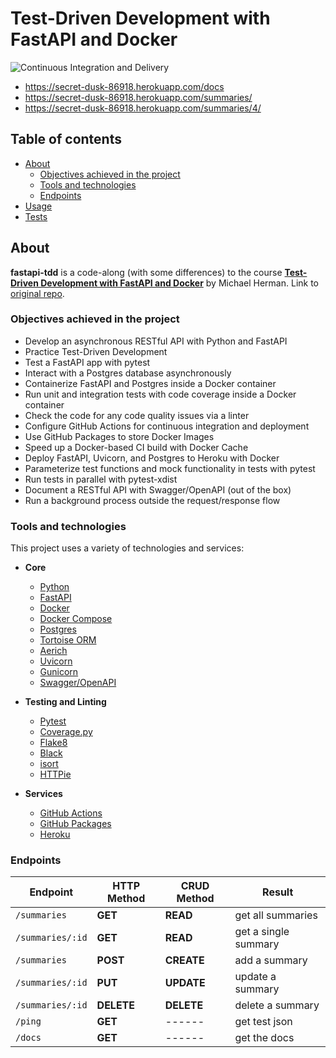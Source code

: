 # Test-Driven Development with FastAPI and Docker

![Continuous Integration and Delivery](https://github.com/DerevenetsArtyom/fastapi-tdd/workflows/Continuous%20Integration%20and%20Delivery/badge.svg?branch=master)

* https://secret-dusk-86918.herokuapp.com/docs
* https://secret-dusk-86918.herokuapp.com/summaries/
* https://secret-dusk-86918.herokuapp.com/summaries/4/

## Table of contents
- [About](#about)
  - [Objectives achieved in the project](#objectives-achieved-in-the-project)
  - [Tools and technologies](#tools-and-technologies)
  - [Endpoints](#endpoints)
- [Usage](#usage)
- [Tests](#tests)

## About

**fastapi-tdd** is a code-along (with some differences) to the course **[Test-Driven Development with FastAPI and Docker](https://testdriven.io/courses/tdd-fastapi/)** by Michael Herman.
Link to [original repo](https://github.com/testdrivenio/fastapi-tdd-docker).

### Objectives achieved in the project

- Develop an asynchronous RESTful API with Python and FastAPI
- Practice Test-Driven Development
- Test a FastAPI app with pytest
- Interact with a Postgres database asynchronously
- Containerize FastAPI and Postgres inside a Docker container
- Run unit and integration tests with code coverage inside a Docker container
- Check the code for any code quality issues via a linter
- Configure GitHub Actions for continuous integration and deployment
- Use GitHub Packages to store Docker Images
- Speed up a Docker-based CI build with Docker Cache
- Deploy FastAPI, Uvicorn, and Postgres to Heroku with Docker
- Parameterize test functions and mock functionality in tests with pytest
- Run tests in parallel with pytest-xdist
- Document a RESTful API with Swagger/OpenAPI (out of the box)
- Run a background process outside the request/response flow

### Tools and technologies

This project uses a variety of technologies and services:
* **Core**
    - [Python](https://www.python.org/downloads/release/python-390/)
    - [FastAPI](https://fastapi.tiangolo.com/)
    - [Docker](https://www.docker.com/)
    - [Docker Compose](https://docs.docker.com/compose/)
    - [Postgres](https://www.postgresql.org/)
    - [Tortoise ORM](https://tortoise-orm.readthedocs.io/en/latest/)
    - [Aerich](https://github.com/tortoise/aerich)
    - [Uvicorn](https://www.uvicorn.org/)
    - [Gunicorn](https://gunicorn.org/)
    - [Swagger/OpenAPI](https://swagger.io/docs/specification/about/)

* **Testing and Linting**
    - [Pytest](https://docs.pytest.org/en/6.2.x/)
    - [Coverage.py](https://coverage.readthedocs.io/en/coverage-5.5/)
    - [Flake8](https://gitlab.com/pycqa/flake8)
    - [Black](https://black.readthedocs.io/en/stable/)
    - [isort](https://isort.readthedocs.io/en/latest/)
    - [HTTPie](https://httpie.io/)

* **Services**
    - [GitHub Actions](https://github.com/features/actions)
    - [GitHub Packages](https://github.com/features/packages)
    - [Heroku](https://dashboard.heroku.com/)

### Endpoints

| Endpoint         | HTTP Method     | CRUD Method     | Result               |
|------------------|-----------------|-----------------|----------------------|
| `/summaries`     | **GET**         | **READ**        | get all summaries    |
| `/summaries/:id` | **GET**         | **READ**        | get a single summary |
| `/summaries`     | **POST**        | **CREATE**      | add a summary        |
| `/summaries/:id` | **PUT**         | **UPDATE**      | update a summary     |
| `/summaries/:id` | **DELETE**      | **DELETE**      | delete a summary     |
| `/ping`          | **GET**         |     ------      | get test json        |
| `/docs`          | **GET**         |     ------      | get the docs         |
